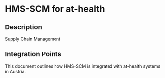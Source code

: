 # HMS-SCM for at-health

## Description

Supply Chain Management

## Integration Points

This document outlines how HMS-SCM is integrated with at-health systems in Austria.
